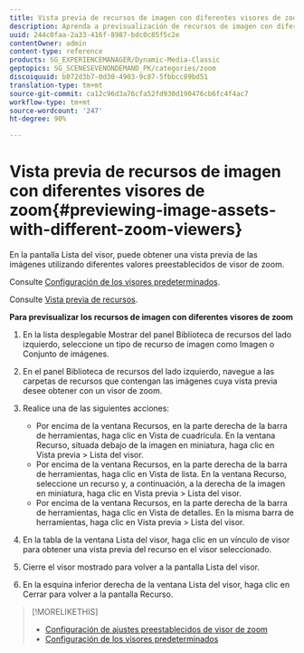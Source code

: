 ```yaml
---
title: Vista previa de recursos de imagen con diferentes visores de zoom
description: Aprenda a previsualización de recursos de imagen con diferentes visores de zoom.
uuid: 244c0faa-2a33-416f-8987-bdc0c85f5c2e
contentOwner: admin
content-type: reference
products: SG_EXPERIENCEMANAGER/Dynamic-Media-Classic
geptopics: SG_SCENESEVENONDEMAND_PK/categories/zoom
discoiquuid: b072d3b7-0d30-4903-9c87-5fbbcc89bd51
translation-type: tm+mt
source-git-commit: ca12c96d3a76cfa52fd930d190476cb6fc4f4ac7
workflow-type: tm+mt
source-wordcount: '247'
ht-degree: 90%

---
```



# Vista previa de recursos de imagen con diferentes visores de zoom{#previewing-image-assets-with-different-zoom-viewers}

En la pantalla Lista del visor, puede obtener una vista previa de las imágenes utilizando diferentes valores preestablecidos de visor de zoom.

Consulte [Configuración de los visores predeterminados](application-setup.md#configuring_default_viewers).

Consulte [Vista previa de recursos](previewing-asset.md#previewing_an_asset).

**Para previsualizar los recursos de imagen con diferentes visores de zoom**

1. En la lista desplegable Mostrar del panel Biblioteca de recursos del lado izquierdo, seleccione un tipo de recurso de imagen como Imagen o Conjunto de imágenes.
1. En el panel Biblioteca de recursos del lado izquierdo, navegue a las carpetas de recursos que contengan las imágenes cuya vista previa desee obtener con un visor de zoom.
1. Realice una de las siguientes acciones:

   * Por encima de la ventana Recursos, en la parte derecha de la barra de herramientas, haga clic en Vista de cuadrícula. En la ventana Recurso, situada debajo de la imagen en miniatura, haga clic en Vista previa > Lista del visor.
   * Por encima de la ventana Recursos, en la parte derecha de la barra de herramientas, haga clic en Vista de lista. En la ventana Recurso, seleccione un recurso y, a continuación, a la derecha de la imagen en miniatura, haga clic en Vista previa > Lista del visor.
   * Por encima de la ventana Recursos, en la parte derecha de la barra de herramientas, haga clic en Vista de detalles. En la misma barra de herramientas, haga clic en Vista previa > Lista del visor.

1. En la tabla de la ventana Lista del visor, haga clic en un vínculo de visor para obtener una vista previa del recurso en el visor seleccionado.
1. Cierre el visor mostrado para volver a la pantalla Lista del visor.
1. En la esquina inferior derecha de la ventana Lista del visor, haga clic en Cerrar para volver a la pantalla Recurso.

>[!MORELIKETHIS]
>
>* [Configuración de ajustes preestablecidos de visor de zoom](setting-zoom-viewer-presets.md#setting_up_zoom_viewer_presets)
>* [Configuración de los visores predeterminados](application-setup.md#configuring_default_viewers)

